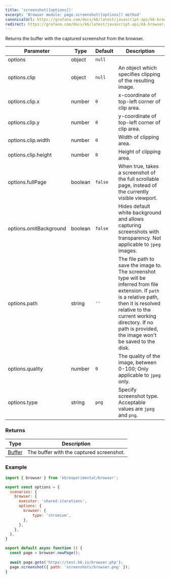 ```yaml
---
title: 'screenshot([options])'
excerpt: 'Browser module: page.screenshot([options]) method'
canonicalUrl: https://grafana.com/docs/k6/latest/javascript-api/k6-browser/page/screenshot/
redirect: https://grafana.com/docs/k6/latest/javascript-api/k6-browser/page/screenshot/
---
```


Returns the buffer with the captured screenshot from the browser.

<TableWithNestedRows>

| Parameter       | Type   | Default | Description                                                                                                                                                                                                                           |
|-----------------|--------|---------|---------------------------------------------------------------------------------------------------------------------------------------------------------------------------------------------------------------------------------------|
| options         | object | `null`  |                                                                                                                                                                                                                      |
| options.clip | object | `null` | An object which specifies clipping of the resulting image. |
| options.clip.x | number | `0` | x-coordinate of top-left corner of clip area. |
| options.clip.y | number | `0` | y-coordinate of top-left corner of clip area. |
| options.clip.width | number | `0` | Width of clipping area. |
| options.clip.height | number | `0` | Height of clipping area. |
| options.fullPage | boolean | `false` | When true, takes a screenshot of the full scrollable page, instead of the currently visible viewport. |
| options.omitBackground | boolean | `false` | Hides default white background and allows capturing screenshots with transparency. Not applicable to `jpeg` images. |
| options.path | string | `''` | The file path to save the image to. The screenshot type will be inferred from file extension. If `path` is a relative path, then it is resolved relative to the current working directory. If no path is provided, the image won't be saved to the disk. |
| options.quality | number | `0` | The quality of the image, between 0-100; Only applicable to `jpeg` only. |
| options.type | string | `png` | Specify screenshot type. Acceptable values are `jpeg` and `png`. |

</TableWithNestedRows>

### Returns

| Type                 | Description                                                                                     |
| ----                 | -----------                                                                                     |
| [Buffer](https://nodejs.org/api/buffer.html#buffer_class_buffer)              | The buffer with the captured screenshot.         |

### Example

<CodeGroup labels={[]}>

```javascript
import { browser } from 'k6/experimental/browser';

export const options = {
  scenarios: {
    browser: {
      executor: 'shared-iterations',
      options: {
        browser: {
            type: 'chromium',
        },
      },
    },
  },
}

export default async function () {
  const page = browser.newPage();
  
  await page.goto('https://test.k6.io/browser.php');
  page.screenshot({ path: 'screenshots/browser.png' });
}
```

</CodeGroup>
